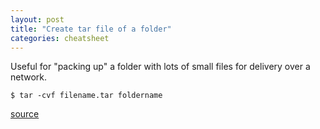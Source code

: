 ```yaml
---
layout: post
title: "Create tar file of a folder"
categories: cheatsheet
---
```


Useful for "packing up" a folder with lots of small files for delivery over a network.

```
$ tar -cvf filename.tar foldername
```

[source](http://www.bic.mni.mcgill.ca/users/kate/Howto/tar_notes.html)
